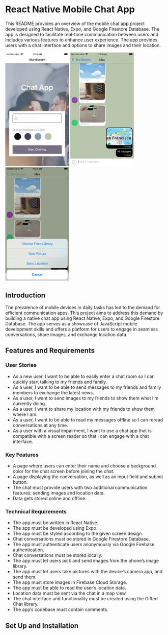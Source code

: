 # React Native Mobile Chat App

This README provides an overview of the mobile chat app project developed using React Native, Expo, and Google Firestore Database. The app is designed to facilitate real-time communication between users and includes various features to enhance user experience. The app provides users with a chat interface and options to share images and their
location. 

<img width="200" alt="Simulator Screenshot - iPhone SE (3rd generation) - 2023-09-13 at 11 26 21" src="img/Simulator Screenshot - iPhone SE (3rd generation) - 2023-09-13 at 11.26.21.png">

<img width="200" alt="Simulator Screenshot - iPhone SE (3rd generation) - 2023-09-13 at 11 24 35" src="img/Simulator Screenshot - iPhone SE (3rd generation) - 2023-09-13 at 11.24.35.png">

<img width="200" alt="Simulator Screenshot - iPhone SE (3rd generation) - 2023-09-13 at 11 24 59" src="img/Simulator Screenshot - iPhone SE (3rd generation) - 2023-09-13 at 11.24.59.png">

## Introduction

The prevalence of mobile devices in daily tasks has led to the demand for efficient communication apps. 
This project aims to address this demand by building a native chat app using React Native, Expo, and Google Firestore Database. 
The app serves as a showcase of JavaScript mobile development skills and offers a platform for users to engage in seamless conversations, share images, and exchange location data.  

## Features and Requirements  

### User Stories  
+ As a new user, I want to be able to easily enter a chat room so I can quickly start talking to my
friends and family.  
+ As a user, I want to be able to send messages to my friends and family members to exchange
the latest news.  
+ As a user, I want to send images to my friends to show them what I’m currently doing.  
+ As a user, I want to share my location with my friends to show them where I am.  
+ As a user, I want to be able to read my messages offline so I can reread conversations at any
time.  
+ As a user with a visual impairment, I want to use a chat app that is compatible with a screen
reader so that I can engage with a chat interface.  
  
### Key Features  
  
+ A page where users can enter their name and choose a background color for the chat screen
before joining the chat.  
+ A page displaying the conversation, as well as an input field and submit button.  
+ The chat must provide users with two additional communication features: sending images
and location data.  
+ Data gets stored online and offline.  
  
### Technical Requirements  
  
+ The app must be written in React Native.  
+ The app must be developed using Expo.  
+ The app must be styled according to the given screen design.  
+ Chat conversations must be stored in Google Firestore Database.  
+ The app must authenticate users anonymously via Google Firebase authentication.  
+ Chat conversations must be stored locally.  
+ The app must let users pick and send images from the phone’s image library.  
+ The app must let users take pictures with the device’s camera app, and send them.  
+ The app must store images in Firebase Cloud Storage.  
+ The app must be able to read the user’s location data.  
+ Location data must be sent via the chat in a map view.  
+ The chat interface and functionality must be created using the Gifted Chat library.  
+ The app’s codebase must contain comments.
  
## Set Up and Installation


